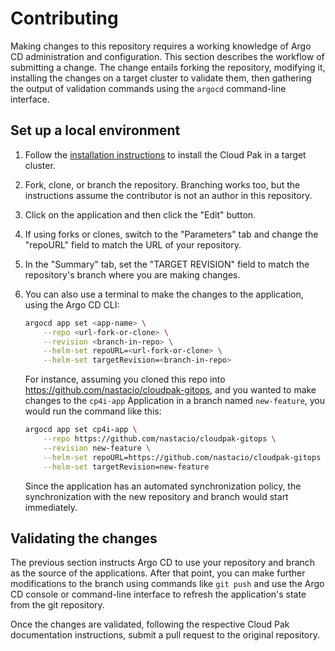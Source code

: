# Contributing

Making changes to this repository requires a working knowledge of Argo CD administration and configuration. This section describes the workflow of submitting a change. The change entails forking the repository, modifying it, installing the changes on a target cluster to validate them, then gathering the output of validation commands using the `argocd` command-line interface.

## Set up a local environment

1. Follow the [installation instructions](docs/install.md) to install the Cloud Pak in a target cluster.

1. Fork, clone, or branch the repository. Branching works too, but the instructions assume the contributor is not an author in this repository.

1. Click on the application and then click the "Edit" button.

1. If using forks or clones, switch to the "Parameters" tab and change the "repoURL" field to match the URL of your repository.

1. In the "Summary" tab, set the "TARGET REVISION" field to match the repository's branch where you are making changes.

1. You can also use a terminal to make the changes to the application, using the Argo CD CLI:

    ```sh
    argocd app set <app-name> \
        --repo <url-fork-or-clone> \
        --revision <branch-in-repo> \
        --helm-set repoURL=<url-fork-or-clone> \
        --helm-set targetRevision=<branch-in-repo>
    ```

    For instance, assuming you cloned this repo into https://github.com/nastacio/cloudpak-gitops, and you wanted to make changes to the `cp4i-app` Application in a branch named `new-feature`, you would run the command like this:

    ```sh
    argocd app set cp4i-app \
        --repo https://github.com/nastacio/cloudpak-gitops \
        --revision new-feature \
        --helm-set repoURL=https://github.com/nastacio/cloudpak-gitops \
        --helm-set targetRevision=new-feature
    ```

    Since the application has an automated synchronization policy, the synchronization with the new repository and branch would start immediately.

## Validating the changes

The previous section instructs Argo CD to use your repository and branch as the source of the applications. After that point, you can make further modifications to the branch using commands like `git push` and use the Argo CD console or command-line interface to refresh the application's state from the git repository.

Once the changes are validated, following the respective Cloud Pak documentation instructions, submit a pull request to the original repository.
